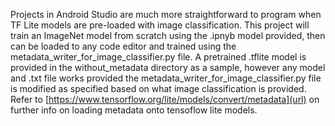   Projects in Android Studio are much more straightforward to program when TF Lite models are pre-loaded with image classification. This project will train an ImageNet model from scratch using the .ipnyb model provided, then can be loaded to any code editor and trained using the metadata_writer_for_image_classifier.py file.
  A pretrained .tflite model is provided in the without_metadata directory as a sample, however any model and .txt file works provided the metadata_writer_for_image_classifier.py file is modified as specified based on what image classification is provided. Refer to [https://www.tensorflow.org/lite/models/convert/metadata](url) on further info on loading metadata onto tensoflow lite models.
